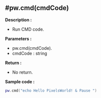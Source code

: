 #pw.cmd(cmdCode)
---

**Description :**

- Run CMD code. 

**Parameters :**

- pw.cmd(cmdCode). 
- cmdCode : string

**Return :**
- No return. 

**Sample code :**
```lua:cmd.lua
pw.cmd("echo Hello PixelsWorld! & Pause ")
``` 

